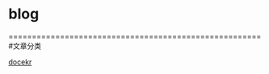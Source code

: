 # blog


======================================================
#文章分类

<a href="https://github.com/haifengfenfei/blog/projects/2">docekr</a>


